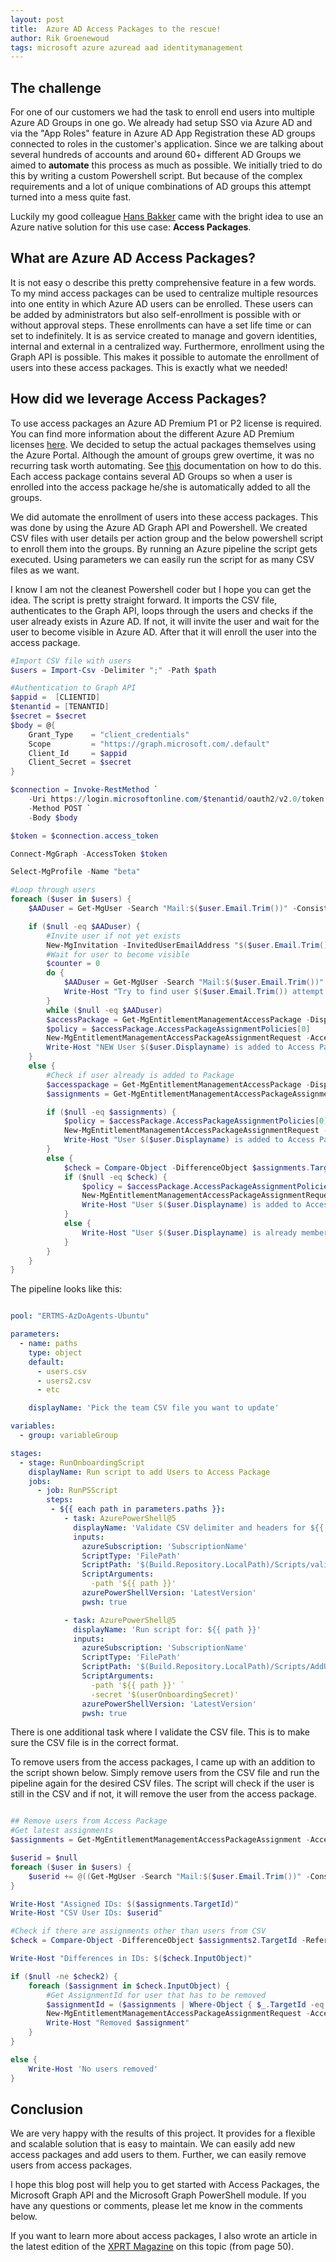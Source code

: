 ```yaml
---
layout: post
title:  Azure AD Access Packages to the rescue!
author: Rik Groenewoud
tags: microsoft azure azuread aad identitymanagement
---
```


## The challenge

For one of our customers we had the task to enroll end users into multiple Azure AD Groups in one go. We already had setup SSO via Azure AD and via the "App Roles" feature in Azure AD App Registration these AD groups connected to roles in the customer's application. Since we are talking about several hundreds of accounts and around 60+ different AD Groups we aimed to **automate** this process as much as possible. We initially tried to do this by writing a custom Powershell script. But because of the complex requirements and a lot of unique combinations of AD groups this attempt turned into a mess quite fast.

Luckily my good colleague [Hans Bakker](https://xpirit.com/team/hans-bakker/) came with the bright idea to use an Azure native solution for this use case: **Access Packages**.

## What are Azure AD Access Packages?

It is not easy o describe this pretty comprehensive feature in a few words. To my mind access packages can be used to centralize multiple resources into one entity in which Azure AD users can be enrolled. These users can be added by administrators but also self-enrollment is possible with or without approval steps. These enrollments can have a set life time or can set to indefinitely. It is as service created to manage and govern identities, internal and external in a centralized way. Furthermore, enrollment using the Graph API is possible. This makes it possible to automate the enrollment of users into these access packages. This is exactly what we needed!

## How did we leverage Access Packages?

To use access packages an Azure AD Premium P1 or P2 license is required. You can find more information about the different Azure AD Premium licenses [here](https://azure.microsoft.com/en-us/pricing/details/active-directory/). We decided to setup the actual packages themselves using the Azure Portal. Although the amount of groups grew overtime, it was no recurring task worth automating. See [this](https://learn.microsoft.com/en-us/azure/active-directory/governance/entitlement-management-access-package-create) documentation on how to do this. Each access package contains several AD Groups so when a user is enrolled into the access package he/she is automatically added to all the groups.

We did automate the enrollment of users into these access packages. This was done by using the Azure AD Graph API and Powershell. We created CSV files with user details per action group and the below powershell script to enroll them into the groups. By running an Azure pipeline the script gets executed. Using parameters we can easily run the script for as many CSV files as we want.

I know I am not the cleanest Powershell coder but I hope you can get the idea. The script is pretty straight forward. It imports the CSV file, authenticates to the Graph API, loops through the users and checks if the user already exists in Azure AD. If not, it will invite the user and wait for the user to become visible in Azure AD. After that it will enroll the user into the access package.

```powershell
#Import CSV file with users
$users = Import-Csv -Delimiter ";" -Path $path

#Authentication to Graph API
$appid =  [CLIENTID]
$tenantid = [TENANTID]
$secret = $secret
$body = @{
    Grant_Type    = "client_credentials"
    Scope         = "https://graph.microsoft.com/.default"
    Client_Id     = $appid
    Client_Secret = $secret
}

$connection = Invoke-RestMethod `
    -Uri https://login.microsoftonline.com/$tenantid/oauth2/v2.0/token `
    -Method POST `
    -Body $body

$token = $connection.access_token

Connect-MgGraph -AccessToken $token

Select-MgProfile -Name "beta"

#Loop through users
foreach ($user in $users) {
    $AADuser = Get-MgUser -Search "Mail:$($user.Email.Trim())" -ConsistencyLevel eventual

    if ($null -eq $AADuser) {
        #Invite user if not yet exists
        New-MgInvitation -InvitedUserEmailAddress "$($user.Email.Trim())" -InviteRedirectUrl "[URL]" -SendInvitationMessage:$true
        #Wait for user to become visible
        $counter = 0
        do {
            $AADuser = Get-MgUser -Search "Mail:$($user.Email.Trim())" -ConsistencyLevel eventual
            Write-Host "Try to find user $($user.Email.Trim()) attempt $($counter = $counter + 1) $counter"
        }
        while ($null -eq $AADuser)
        $accessPackage = Get-MgEntitlementManagementAccessPackage -DisplayNameEq $user.AccessPackage -ExpandProperty "accessPackageAssignmentPolicies"
        $policy = $accessPackage.AccessPackageAssignmentPolicies[0]
        New-MgEntitlementManagementAccessPackageAssignmentRequest -AccessPackageId $accessPackage.Id -AssignmentPolicyId $policy.Id -TargetId $AADuser.Id
        Write-Host "NEW User $($user.Displayname) is added to Access Package"
    }
    else {
        #Check if user already is added to Package
        $accesspackage = Get-MgEntitlementManagementAccessPackage -DisplayNameEq $user.AccessPackage -ExpandProperty "accessPackageAssignmentPolicies"
        $assignments = Get-MgEntitlementManagementAccessPackageAssignment -AccessPackageId $accesspackage.Id -ExpandProperty target -All -ErrorAction Stop | Where-Object { $_.AssignmentState -eq 'Delivered' }

        if ($null -eq $assignments) {
            $policy = $accessPackage.AccessPackageAssignmentPolicies[0]
            New-MgEntitlementManagementAccessPackageAssignmentRequest -AccessPackageId $accessPackage.Id -AssignmentPolicyId $policy.Id -TargetId $AADuser.Id
            Write-Host "User $($user.Displayname) is added to Access Package"
        }
        else {
            $check = Compare-Object -DifferenceObject $assignments.Target.ObjectId -ReferenceObject $AADuser.Id -ExcludeDifferent
            if ($null -eq $check) {
                $policy = $accessPackage.AccessPackageAssignmentPolicies[0]
                New-MgEntitlementManagementAccessPackageAssignmentRequest -AccessPackageId $accessPackage.Id -AssignmentPolicyId $policy.Id -TargetId $AADuser.Id
                Write-Host "User $($user.Displayname) is added to Access Package"
            }
            else {
                Write-Host "User $($user.Displayname) is already member of this Access Package"
            }
        }
    }
}

```

The pipeline looks like this:

```yaml

pool: "ERTMS-AzDoAgents-Ubuntu"

parameters:
  - name: paths
    type: object
    default:
      - users.csv
      - users2.csv
      - etc

    displayName: 'Pick the team CSV file you want to update'

variables:
  - group: variableGroup

stages:
  - stage: RunOnboardingScript
    displayName: Run script to add Users to Access Package
    jobs:
      - job: RunPSScript
        steps:
         - ${{ each path in parameters.paths }}:
            - task: AzurePowerShell@5
              displayName: 'Validate CSV delimiter and headers for ${{ path }}'
              inputs:
                azureSubscription: 'SubscriptionName'
                ScriptType: 'FilePath'
                ScriptPath: '$(Build.Repository.LocalPath)/Scripts/validateCSV.ps1'
                ScriptArguments:
                  -path '${{ path }}'
                azurePowerShellVersion: 'LatestVersion'
                pwsh: true

            - task: AzurePowerShell@5
              displayName: 'Run script for: ${{ path }}'
              inputs:
                azureSubscription: 'SubscriptionName'
                ScriptType: 'FilePath'
                ScriptPath: '$(Build.Repository.LocalPath)/Scripts/AddUsersToAccessPackage.ps1'
                ScriptArguments:
                  -path '${{ path }}' `
                  -secret '$(userOnboardingSecret)'
                azurePowerShellVersion: 'LatestVersion'
                pwsh: true

```

There is one additional task where I validate the CSV file. This is to make sure the CSV file is in the correct format.

To remove users from the access packages, I came up with an addition to the script shown below. Simply remove users from the CSV file and run the pipeline again for the desired CSV files. The script will check if the user is still in the CSV and if not, it will remove the user from the access package.

```powershell

## Remove users from Access Package
#Get latest assignments
$assignments = Get-MgEntitlementManagementAccessPackageAssignment -AccessPackageId $accesspackage.Id -ExpandProperty target -ErrorAction Stop | Where-Object { $_.ExpiredDateTime -eq $null }

$userid = $null
foreach ($user in $users) {
    $userid += @((Get-MgUser -Search "Mail:$($user.Email.Trim())" -ConsistencyLevel eventual).Id)
}

Write-Host "Assigned IDs: $($assignments.TargetId)"
Write-Host "CSV User IDs: $userid"

#Check if there are assignments other than users from CSV
$check = Compare-Object -DifferenceObject $assignments2.TargetId -ReferenceObject $userid

Write-Host "Differences in IDs: $($check.InputObject)"

if ($null -ne $check2) {
    foreach ($assignment in $check.InputObject) {
        #Get AssignmentId for user that has to be removed
        $assignmentId = ($assignments | Where-Object { $_.TargetId -eq $assignment }).Id
        New-MgEntitlementManagementAccessPackageAssignmentRequest -AccessPackageAssignmentId $assignmentId -RequestType "AdminRemove"
        Write-Host "Removed $assignment"
    }
}

else {
    Write-Host 'No users removed'
}
```

## Conclusion

We are very happy with the results of this project. It provides for a flexible and scalable solution that is easy to maintain. We can easily add new access packages and add users to them. Further, we can easily remove users from access packages.

I hope this blog post will help you to get started with Access Packages, the Microsoft Graph API and the Microsoft Graph PowerShell module. If you have any questions or comments, please let me know in the comments below.

If you want to learn more about access packages, I also wrote an article in the latest edition of the [XPRT Magazine](https://hubs.ly/Q01Pxdxx0) on this topic (from page 50).

<script src="https://giscus.app/client.js"
        data-repo="RikGr/cloudwoud"
        data-repo-id="R_kgDOHLlC9w"
        data-category="Announcements"
        data-category-id="DIC_kwDOHLlC984CO_2O"
        data-mapping="pathname"
        data-reactions-enabled="0"
        data-emit-metadata="0"
        data-input-position="bottom"
        data-theme="light"
        data-lang="en"
        crossorigin="anonymous"
        async>
</script>
